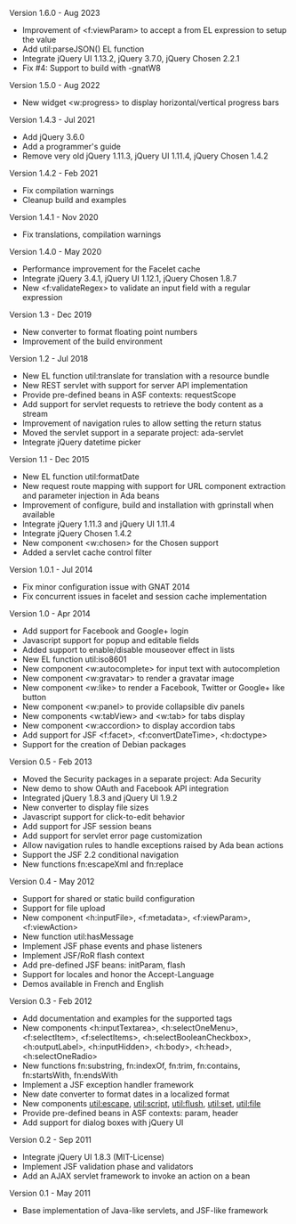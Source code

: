 Version 1.6.0   - Aug 2023
  - Improvement of <f:viewParam> to accept a from EL expression to setup the value
  - Add util:parseJSON() EL function
  - Integrate jQuery UI 1.13.2, jQuery 3.7.0, jQuery Chosen 2.2.1
  - Fix #4: Support to build with -gnatW8

Version 1.5.0   - Aug 2022
  - New widget <w:progress> to display horizontal/vertical progress bars

Version 1.4.3   - Jul 2021
  - Add jQuery 3.6.0
  - Add a programmer's guide
  - Remove very old jQuery 1.11.3, jQuery UI 1.11.4, jQuery Chosen 1.4.2

Version 1.4.2   - Feb 2021
  - Fix compilation warnings
  - Cleanup build and examples

Version 1.4.1   - Nov 2020
  - Fix translations, compilation warnings

Version 1.4.0   - May 2020
  - Performance improvement for the Facelet cache
  - Integrate jQuery 3.4.1, jQuery UI 1.12.1, jQuery Chosen 1.8.7
  - New <f:validateRegex> to validate an input field with a regular expression

Version 1.3     - Dec 2019
  - New converter to format floating point numbers
  - Improvement of the build environment

Version 1.2     - Jul 2018
  - New EL function util:translate for translation with a resource bundle
  - New REST servlet with support for server API implementation
  - Provide pre-defined beans in ASF contexts: requestScope
  - Add support for servlet requests to retrieve the body content as a stream
  - Improvement of navigation rules to allow setting the return status
  - Moved the servlet support in a separate project: ada-servlet
  - Integrate jQuery datetime picker

Version 1.1     - Dec 2015
  - New EL function util:formatDate
  - New request route mapping with support for URL component extraction and parameter
    injection in Ada beans
  - Improvement of configure, build and installation with gprinstall when available
  - Integrate jQuery 1.11.3 and jQuery UI 1.11.4
  - Integrate jQuery Chosen 1.4.2
  - New component <w:chosen> for the Chosen support
  - Added a servlet cache control filter

Version 1.0.1   - Jul 2014
  - Fix minor configuration issue with GNAT 2014
  - Fix concurrent issues in facelet and session cache implementation

Version 1.0     - Apr 2014
  - Add support for Facebook and Google+ login
  - Javascript support for popup and editable fields
  - Added support to enable/disable mouseover effect in lists
  - New EL function util:iso8601
  - New component <w:autocomplete> for input text with autocompletion
  - New component <w:gravatar> to render a gravatar image
  - New component <w:like> to render a Facebook, Twitter or Google+ like button
  - New component <w:panel> to provide collapsible div panels
  - New components <w:tabView> and <w:tab> for tabs display
  - New component <w:accordion> to display accordion tabs
  - Add support for JSF <f:facet>, <f:convertDateTime>, <h:doctype>
  - Support for the creation of Debian packages

Version 0.5     - Feb 2013
  - Moved the Security packages in a separate project: Ada Security
  - New demo to show OAuth and Facebook API integration
  - Integrated jQuery 1.8.3 and jQuery UI 1.9.2
  - New converter to display file sizes
  - Javascript support for click-to-edit behavior
  - Add support for JSF session beans
  - Add support for servlet error page customization
  - Allow navigation rules to handle exceptions raised by Ada bean actions
  - Support the JSF 2.2 conditional navigation
  - New functions fn:escapeXml and fn:replace

Version 0.4     - May 2012
  - Support for shared or static build configuration
  - Support for file upload
  - New component <h:inputFile>, <f:metadata>, <f:viewParam>, <f:viewAction>
  - New function util:hasMessage
  - Implement JSF phase events and phase listeners
  - Implement JSF/RoR flash context
  - Add pre-defined JSF beans: initParam, flash
  - Support for locales and honor the Accept-Language
  - Demos available in French and English

Version 0.3     - Feb 2012
  - Add documentation and examples for the supported tags
  - New components <h:inputTextarea>, <h:selectOneMenu>,
    <f:selectItem>, <f:selectItems>, <h:selectBooleanCheckbox>, <h:outputLabel>,
    <h:inputHidden>, <h:body>, <h:head>, <h:selectOneRadio>
  - New functions fn:substring, fn:indexOf, fn:trim, fn:contains,
    fn:startsWith, fn:endsWith
  - Implement a JSF exception handler framework
  - New date converter to format dates in a localized format
  - New components <util:escape>, <util:script>, <util:flush>,
    <util:set>, <util:file>
  - Provide pre-defined beans in ASF contexts: param, header
  - Add support for dialog boxes with jQuery UI

Version 0.2     - Sep 2011
  - Integrate jQuery UI 1.8.3 (MIT-License)
  - Implement JSF validation phase and validators
  - Add an AJAX servlet framework to invoke an action on a bean

Version 0.1     - May 2011
  - Base implementation of Java-like servlets, and JSF-like framework
